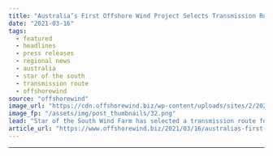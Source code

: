 ```yaml
---
title: "Australia’s First Offshore Wind Project Selects Transmission Route"
date: "2021-03-16"
tags: 
  - featured
  - headlines
  - press releases
  - regional news
  - australia
  - star of the south
  - transmission route
  - offshorewind
source: "offshorewind"
image_url: "https://cdn.offshorewind.biz/wp-content/uploads/sites/2/2021/03/16085009/Australia%E2%80%99s-First-Offshore-Wind-Project-Selects-Transmission-Route.png"
image_fp: "/assets/img/post_thumbnails/32.png"
lead: "Star of the South Wind Farm has selected a transmission route for Australia’s first"
article_url: "https://www.offshorewind.biz/2021/03/16/australias-first-offshore-wind-project-selects-transmission-route/"
---
```


---
